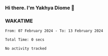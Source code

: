 ### Hi there. I'm Yakhya Diome 👋

### WAKATIME
<!--START_SECTION:waka-->

```txt
From: 07 February 2024 - To: 13 February 2024

Total Time: 0 secs

No activity tracked
```

<!--END_SECTION:waka-->
